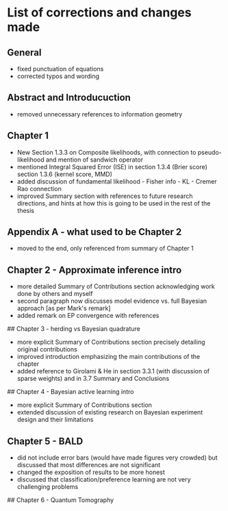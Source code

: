 # List of corrections and changes made

## General
 - fixed punctuation of equations
 - corrected typos and wording

## Abstract and Introducuction
 - removed unnecessary references to information geometry


## Chapter 1
 - New Section 1.3.3 on Composite likelihoods, with connection to pseudo-likelihood and mention of sandwich operator
 - mentioned Integral Squared Error (ISE) in section 1.3.4 (Brier score) section 1.3.6 (kernel score, MMD)
 - added discussion of fundamental likelihood - Fisher info - KL - Cremer Rao connection
 - improved Summary section with references to future research directions, and hints at how this is going to be used in the rest of the thesis

## Appendix A - what used to be Chapter 2
 - moved to the end, only referenced from summary of Chapter 1

## Chapter 2 - Approximate inference intro
 - more detailed Summary of Contributions section acknowledging work done by others and myself
 - second paragraph now discusses model evidence vs. full Bayesian approach [as per Mark's remark]
 - added remark on EP convergence with references

## Chapter 3 - herding vs Bayesian quadrature
 - more explicit Summary of Contributions section precisely detailing original contributions
 - improved introduction emphasizing the main contributions of the chapter
 - added reference to Girolami & He in section 3.3.1 (with discussion of sparse weights) and in 3.7 Summary and Conclusions

## Chapter 4 - Bayesian active learning intro
 - more explicit Summary of Contributions section
 - extended discussion of existing research on Bayesian experiment design and their limitations

## Chapter 5 - BALD
 - did not include error bars (would have made figures very crowded) but discussed that most differences are not significant
 - changed the exposition of results to be more honest
 - discussed that classification/preference learning are not very challenging problems

## Chapter 6 - Quantum Tomography

